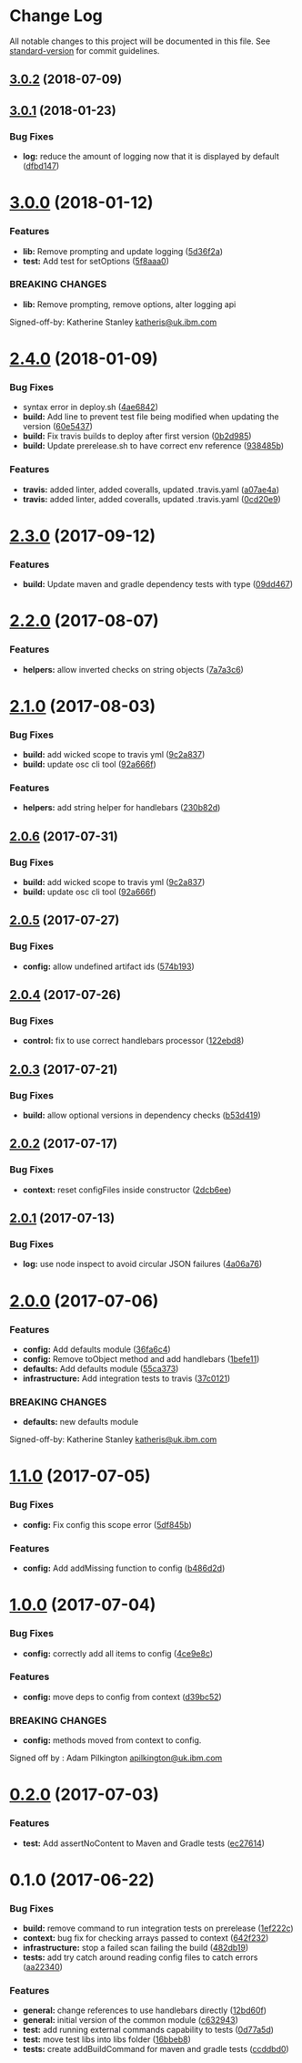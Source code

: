 # Change Log

All notable changes to this project will be documented in this file. See [standard-version](https://github.com/conventional-changelog/standard-version) for commit guidelines.

<a name="3.0.2"></a>
## [3.0.2](https://github.com/ibm-developer/java-codegen-common/compare/v3.0.1...v3.0.2) (2018-07-09)



<a name="3.0.1"></a>
## [3.0.1](https://github.com/ibm-developer/java-codegen-common/compare/v3.0.0...v3.0.1) (2018-01-23)


### Bug Fixes

* **log:** reduce the amount of logging now that it is displayed by default ([dfbd147](https://github.com/ibm-developer/java-codegen-common/commit/dfbd147))



<a name="3.0.0"></a>
# [3.0.0](https://github.com/ibm-developer/java-codegen-common/compare/v2.4.0...v3.0.0) (2018-01-12)


### Features

* **lib:** Remove prompting and update logging ([5d36f2a](https://github.com/ibm-developer/java-codegen-common/commit/5d36f2a))
* **test:** Add test for setOptions ([5f8aaa0](https://github.com/ibm-developer/java-codegen-common/commit/5f8aaa0))


### BREAKING CHANGES

* **lib:** Remove prompting, remove options, alter logging api

Signed-off-by: Katherine Stanley <katheris@uk.ibm.com>



<a name="2.4.0"></a>
# [2.4.0](https://github.com/ibm-developer/java-codegen-common/compare/v2.3.0...v2.4.0) (2018-01-09)


### Bug Fixes

* syntax error in deploy.sh ([4ae6842](https://github.com/ibm-developer/java-codegen-common/commit/4ae6842))
* **build:** Add line to prevent test file being modified when updating the version ([60e5437](https://github.com/ibm-developer/java-codegen-common/commit/60e5437))
* **build:** Fix travis builds to deploy after first version ([0b2d985](https://github.com/ibm-developer/java-codegen-common/commit/0b2d985))
* **build:** Update prerelease.sh to have correct env reference ([938485b](https://github.com/ibm-developer/java-codegen-common/commit/938485b))


### Features

* **travis:** added linter, added coveralls, updated .travis.yaml ([a07ae4a](https://github.com/ibm-developer/java-codegen-common/commit/a07ae4a))
* **travis:** added linter, added coveralls, updated .travis.yaml ([0cd20e9](https://github.com/ibm-developer/java-codegen-common/commit/0cd20e9))



<a name="2.3.0"></a>
# [2.3.0](https://github.ibm.com/arf/java-codegen-common/compare/v2.2.0...v2.3.0) (2017-09-12)


### Features

* **build:** Update maven and gradle dependency tests with type ([09dd467](https://github.ibm.com/arf/java-codegen-common/commit/09dd467))



<a name="2.2.0"></a>
# [2.2.0](https://github.ibm.com/arf/java-codegen-common/compare/v2.1.0...v2.2.0) (2017-08-07)


### Features

* **helpers:** allow inverted checks on string objects ([7a7a3c6](https://github.ibm.com/arf/java-codegen-common/commit/7a7a3c6))



<a name="2.1.0"></a>
# [2.1.0](https://github.ibm.com/arf/java-codegen-common/compare/v2.0.5...v2.1.0) (2017-08-03)


### Bug Fixes

* **build:** add wicked scope to travis yml ([9c2a837](https://github.ibm.com/arf/java-codegen-common/commit/9c2a837))
* **build:** update osc cli tool ([92a666f](https://github.ibm.com/arf/java-codegen-common/commit/92a666f))


### Features

* **helpers:** add string helper for handlebars ([230b82d](https://github.ibm.com/arf/java-codegen-common/commit/230b82d))



<a name="2.0.6"></a>
## [2.0.6](https://github.ibm.com/arf/java-codegen-common/compare/v2.0.5...v2.0.6) (2017-07-31)


### Bug Fixes

* **build:** add wicked scope to travis yml ([9c2a837](https://github.ibm.com/arf/java-codegen-common/commit/9c2a837))
* **build:** update osc cli tool ([92a666f](https://github.ibm.com/arf/java-codegen-common/commit/92a666f))



<a name="2.0.5"></a>
## [2.0.5](https://github.ibm.com/arf/java-codegen-common/compare/v2.0.4...v2.0.5) (2017-07-27)


### Bug Fixes

* **config:** allow undefined artifact ids ([574b193](https://github.ibm.com/arf/java-codegen-common/commit/574b193))



<a name="2.0.4"></a>
## [2.0.4](https://github.ibm.com/arf/java-codegen-common/compare/v2.0.3...v2.0.4) (2017-07-26)


### Bug Fixes

* **control:** fix to use correct handlebars processor ([122ebd8](https://github.ibm.com/arf/java-codegen-common/commit/122ebd8))



<a name="2.0.3"></a>
## [2.0.3](https://github.ibm.com/arf/java-codegen-common/compare/v2.0.2...v2.0.3) (2017-07-21)


### Bug Fixes

* **build:** allow optional versions in dependency checks ([b53d419](https://github.ibm.com/arf/java-codegen-common/commit/b53d419))



<a name="2.0.2"></a>
## [2.0.2](https://github.ibm.com/arf/java-codegen-common/compare/v2.0.1...v2.0.2) (2017-07-17)


### Bug Fixes

* **context:** reset configFiles inside constructor ([2dcb6ee](https://github.ibm.com/arf/java-codegen-common/commit/2dcb6ee))



<a name="2.0.1"></a>
## [2.0.1](https://github.ibm.com/arf/java-codegen-common/compare/v2.0.0...v2.0.1) (2017-07-13)


### Bug Fixes

* **log:** use node inspect to avoid circular JSON failures ([4a06a76](https://github.ibm.com/arf/java-codegen-common/commit/4a06a76))



<a name="2.0.0"></a>
# [2.0.0](https://github.ibm.com/arf/java-codegen-common/compare/v1.1.0...v2.0.0) (2017-07-06)


### Features

* **config:** Add defaults module ([36fa6c4](https://github.ibm.com/arf/java-codegen-common/commit/36fa6c4))
* **config:** Remove toObject method and add handlebars ([1befe11](https://github.ibm.com/arf/java-codegen-common/commit/1befe11))
* **defaults:** Add defaults module ([55ca373](https://github.ibm.com/arf/java-codegen-common/commit/55ca373))
* **infrastructure:** Add integration tests to travis ([37c0121](https://github.ibm.com/arf/java-codegen-common/commit/37c0121))


### BREAKING CHANGES

* **defaults:** new defaults module

Signed-off-by: Katherine Stanley <katheris@uk.ibm.com>



<a name="1.1.0"></a>
# [1.1.0](https://github.ibm.com/arf/java-codegen-common/compare/v1.0.0...v1.1.0) (2017-07-05)


### Bug Fixes

* **config:** Fix config this scope error ([5df845b](https://github.ibm.com/arf/java-codegen-common/commit/5df845b))


### Features

* **config:** Add addMissing function to config ([b486d2d](https://github.ibm.com/arf/java-codegen-common/commit/b486d2d))



<a name="1.0.0"></a>
# [1.0.0](https://github.ibm.com/arf/java-codegen-common/compare/v0.2.0...v1.0.0) (2017-07-04)


### Bug Fixes

* **config:** correctly add all items to config ([4ce9e8c](https://github.ibm.com/arf/java-codegen-common/commit/4ce9e8c))


### Features

* **config:** move deps to config from context ([d39bc52](https://github.ibm.com/arf/java-codegen-common/commit/d39bc52))


### BREAKING CHANGES

* **config:** methods moved from context to config.

Signed off by : Adam Pilkington apilkington@uk.ibm.com



<a name="0.2.0"></a>
# [0.2.0](https://github.ibm.com/arf/java-codegen-common/compare/v0.1.0...v0.2.0) (2017-07-03)


### Features

* **test:** Add assertNoContent to Maven and Gradle tests ([ec27614](https://github.ibm.com/arf/java-codegen-common/commit/ec27614))



<a name="0.1.0"></a>
# 0.1.0 (2017-06-22)


### Bug Fixes

* **build:** remove command to run integration tests on prerelease ([1ef222c](https://github.ibm.com/arf/java-codegen-common/commit/1ef222c))
* **context:** bug fix for checking arrays passed to context ([642f232](https://github.ibm.com/arf/java-codegen-common/commit/642f232))
* **infrastructure:** stop a failed scan failing the build ([482db19](https://github.ibm.com/arf/java-codegen-common/commit/482db19))
* **tests:** add try catch around reading config files to catch errors ([aa22340](https://github.ibm.com/arf/java-codegen-common/commit/aa22340))


### Features

* **general:** change references to use handlebars directly ([12bd60f](https://github.ibm.com/arf/java-codegen-common/commit/12bd60f))
* **general:** initial version of the common module ([c632943](https://github.ibm.com/arf/java-codegen-common/commit/c632943))
* **test:** add running external commands capability to tests ([0d77a5d](https://github.ibm.com/arf/java-codegen-common/commit/0d77a5d))
* **test:** move test libs into libs folder ([16bbeb8](https://github.ibm.com/arf/java-codegen-common/commit/16bbeb8))
* **tests:** create addBuildCommand for maven and gradle tests ([ccddbd0](https://github.ibm.com/arf/java-codegen-common/commit/ccddbd0))
